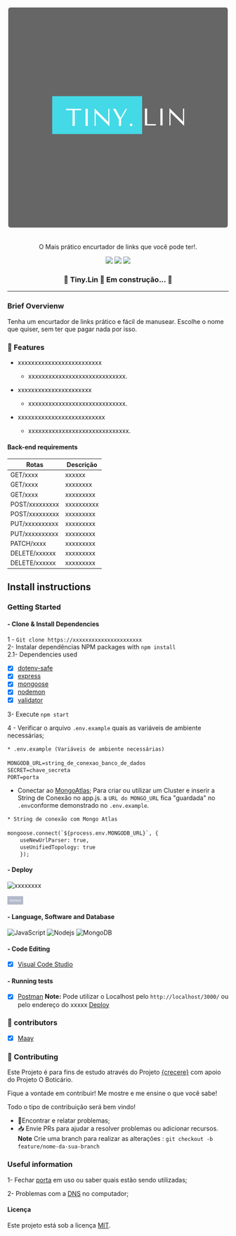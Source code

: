 <h1 align="center">
 
 <p align="center">
  <kbd>
    <img max-width="50" style="border-radius: 5px" max-height="25" src= "api-nodejs-mongodb-tiny.link/Assent/img/tiny.png" alt="Intro">
  </kbd>

</h1>

 
 <p align="center"> O Mais prático encurtador de links que você pode ter!.</p>
 
<p align="center">
 <img src="https://img.shields.io/github/issues/https://github.com/NadyLuna/Tiny.Lin">
 <img src="https://img.shields.io/github/forks/https://github.com/NadyLuna/Tiny.Lin">  
 <img src="https://img.shields.io/github/stars/https://github.com/NadyLuna/Tiny.Lin"> 
 </p>


 <h3 align="center"> 
	🚧  Tiny.Lin 🚀 Em construção...  🚧
</h3>

_____

### Brief Overvienw

  Tenha um encurtador de links prático e fácil de manusear. Escolhe o nome que quiser, sem ter que pagar nada por isso. 

### :checkered_flag: Features 

- xxxxxxxxxxxxxxxxxxxxxxxxx
   - xxxxxxxxxxxxxxxxxxxxxxxxxxxxx.

- xxxxxxxxxxxxxxxxxxxxxx
   - xxxxxxxxxxxxxxxxxxxxxxxxxxxxx.

- xxxxxxxxxxxxxxxxxxxxxxxxxx
   - xxxxxxxxxxxxxxxxxxxxxxxxxxxxxx.

#### Back-end requirements
 
| Rotas                                   |  Descrição
| --------------------------------------- | --------------------------------------------|
| GET/xxxx                                | xxxxxx                                      |
| GET/xxxx                                | xxxxxxxx                                    |
| GET/xxxx                                | xxxxxxxxx                                   |
| POST/xxxxxxxxx                          | xxxxxxxxxx                                  |
| POST/xxxxxxxxx                          | xxxxxxxxx                                   |
| PUT/xxxxxxxxxx                          | xxxxxxxxx                                   |
| PUT/xxxxxxxxxx                          | xxxxxxxxx                                   |
| PATCH/xxxx                              | xxxxxxxxx                                   |
| DELETE/xxxxxx                           | xxxxxxxxx                                   |
| DELETE/xxxxxx                           | xxxxxxxxx                                   |


## **Install instructions**

### Getting Started

#### - Clone & Install Dependencies
1 - `Git clone https://xxxxxxxxxxxxxxxxxxxxxx`  
2- Instalar dependências NPM packages with `npm install`  
2.1-  Dependencies used   
- [x] [dotenv-safe](https://https://www.npmjs.com/package/dotenv-safe)  
- [x] [express](https://https://expressjs.com/pt-br/)  
- [x] [mongoose](https://https://mongoosejs.com/docs/)  
- [x] [nodemon](https://https://www.npmjs.com/package/nodemon)
- [x] [validator](https://www.npmjs.com/package/validator)

3- Execute `npm start`

4 -  Verificar o arquivo `.env.example` quais as variáveis de ambiente necessárias;
```
* .env.example (Variáveis de ambiente necessárias)

MONGODB_URL=string_de_conexao_banco_de_dados
SECRET=chave_secreta
PORT=porta
```

- Conectar ao [MongoAtlas](https://www.mongodb.com/cloud/atlas); Para criar ou utilizar um Cluster e inserir a String de Conexão no app.js. a `URL do MONGO_URL` fica "guardada" no `.env`conforme demonstrado no `.env.example`.

``` 
* String de conexão com Mongo Atlas
   
mongoose.connect(`${process.env.MONGODB_URL}`, {
    useNewUrlParser: true,      
    useUnifiedTopology: true
    });
```
#### - Deploy 
![xxxxxxxx](xxxxxxxxxxxxxxxxxx)

<a href="xxxxxxxxxxxxxxxxxxxxxxxx"><button style="background: #2365; border-radius: 1px; padding: 5px; cursor: pointer; color: #fff; border: none; font-size: 8px;">Acesse</button></a>  


#### - Language, Software and Database

![JavaScript](https://img.shields.io/badge/-JavaScript-black?style=flat-square&logo=javascript)  ![Nodejs](https://img.shields.io/badge/NodeJs-339933.svg?style=flat-square&logo=node.js&logoColor=white)  ![MongoDB](https://img.shields.io/badge/MongoDB-444444.svg?style=flat-square&logo=mongoDB&logoColor=green)

#### - Code Editing
- [x] [Visual Code Studio](https://https://code.visualstudio.com/) 

#### - Running tests

- [x] [Postman](https://www.postman.com/)
  **Note:** Pode utilizar o Localhost pelo `http://localhost/3000/` ou pelo endereço do xxxxx <a href="xxxxxxxxxxx">Deploy</a>
</p>

### :handshake: **contributors**
- [x] [Maay](https://github.com/maaysiq)

### :handshake: **Contributing**

 Este Projeto é para fins de estudo através do Projeto [{crecere}](https:https://crescere.me//) com apoio do Projeto O Boticário.
 
 Fique a vontade em contribuir! Me mostre e me ensine o que você sabe!

 Todo o tipo de contribuição será bem vindo!

 -   🐛Encontrar e relatar problemas;
 -   📥 Envie PRs para ajudar a resolver problemas ou adicionar recursos.  
   **Note** Crie  uma branch para realizar as alterações : `git checkout -b feature/nome-da-sua-branch`

 

### Useful information

1- Fechar [porta](https://medium.com/@daniloassis.ti/como-finalizar-um-processo-em-aberto-no-windows-525652152902) em uso ou saber quais estão sendo utilizadas;

2- Problemas com a  [DNS](https://use.opendns.com/) no computador;


#### Licença

Este projeto está sob a licença [MIT](./LICENSE.md).
